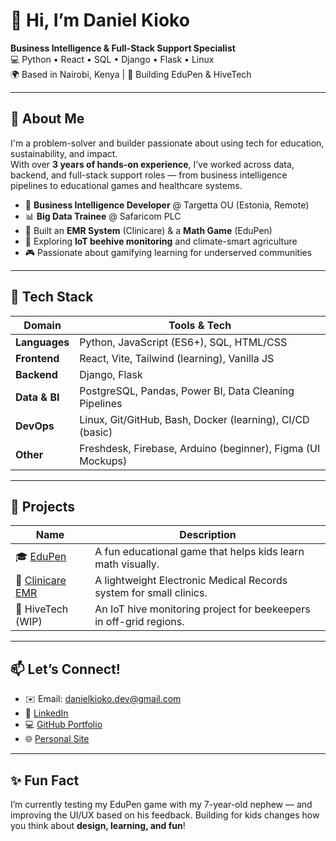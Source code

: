 
# 👋 Hi, I’m Daniel Kioko

**Business Intelligence & Full-Stack Support Specialist**  
💻 Python • React • SQL • Django • Flask • Linux  
🌍 Based in Nairobi, Kenya | 🌱 Building EduPen & HiveTech

---

## 🧠 About Me
I'm a problem-solver and builder passionate about using tech for education, sustainability, and impact.  
With over **3 years of hands-on experience**, I’ve worked across data, backend, and full-stack support roles — from business intelligence pipelines to educational games and healthcare systems.

- 💼 **Business Intelligence Developer** @ Targetta OU (Estonia, Remote)  
- 📊 **Big Data Trainee** @ Safaricom PLC  
- 🧪 Built an **EMR System** (Clinicare) & a **Math Game** (EduPen)  
- 🐝 Exploring **IoT beehive monitoring** and climate-smart agriculture  
- 🎮 Passionate about gamifying learning for underserved communities  

---

## 🔧 Tech Stack

| Domain         | Tools & Tech                                                  |
|----------------|---------------------------------------------------------------|
| **Languages**  | Python, JavaScript (ES6+), SQL, HTML/CSS                      |
| **Frontend**   | React, Vite, Tailwind (learning), Vanilla JS                  |
| **Backend**    | Django, Flask                                           |
| **Data & BI**  | PostgreSQL, Pandas, Power BI, Data Cleaning Pipelines         |
| **DevOps**     | Linux, Git/GitHub, Bash, Docker (learning), CI/CD (basic)     |
| **Other**      | Freshdesk, Firebase, Arduino (beginner), Figma (UI Mockups)   |

---

## 🚀 Projects

| Name            | Description                                                                 |
|------------------|-----------------------------------------------------------------------------|
| 🎓 [EduPen](https://edu-pen-emulator-web.vercel.app/)          | A fun educational game that helps kids learn math visually.         |
| 🏥 [Clinicare EMR](https://github.com/dkkiooko/CliniCare) | A lightweight Electronic Medical Records system for small clinics.  |
| 🐝 HiveTech (WIP)   | An IoT hive monitoring project for beekeepers in off-grid regions.     |

---

## 📫 Let’s Connect!
- ✉️ Email: danielkioko.dev@gmail.com  
- 🔗 [LinkedIn](https://www.linkedin.com/in/kithekadankioko/)  
- 💻 [GitHub Portfolio](https://github.com/dkkiooko)  
- 🌐 [Personal Site](https://www.dankioko.co.ke)

---

## ✨ Fun Fact
I’m currently testing my EduPen game with my 7-year-old nephew — and improving the UI/UX based on his feedback. Building for kids changes how you think about **design, learning, and fun**!
